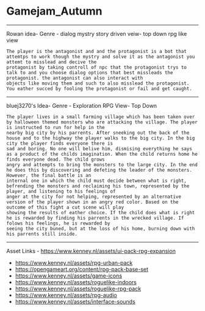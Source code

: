 # Gamejam_Autumn

---

Rowan idea-
Genre - dialog mystry story driven
veiw- top down rpg like view

    The player is the antagonist and and the protagonist is a bot that attemtps to work though the mystry and solve it as the antagonist you attemt to misslead and decive the
    protagonist by taking controll of npc that the protagonist trys to talk to and you choose dialog options that best missleads the protagonist. the antagonist can also interact with
    objects like moving them and such to also misslead the protagonist. You eather succed by fooling the protagonist or fail and get caught.

---

bluej3270's Idea-
Genre - Exploration RPG
View- Top Down

    The player lives in a small farming village which has been taken over by halloween themed monsters who are attacking the village. The player is instructed to run for help in the
    nearby big city by his parrents. After sneeking out the back of the house and to the highway the player walks to the big city. In the big city the player finds everyone there is
    sad and boring. No one will belive him, dismising everything he says as a product of the childs imagination. When the child returns home he finds everyone dead. The child grows
    angry and attempts to bring the monsters to the large city. In the end he does this by discovering and defeting the leader of the monsters. However, the final battle is an
    internal one in which the child must decide between what is right, befrending the monsters and reclaiming his town, represented by the player, and listening to his feelings of
    anger at the city for not helping, represented by an alternative version of the player shown in an angry red color. Based on the outcome of this fight a cut scene will play
    showing the results of eather choice. If the child does what is right he is rewarded by finding his parrents in the wrecked village. If folows his feelings, he is rewarded by
    seeing the city buned, but at the loss of his home, burning down with his parrents still inside.

---

Asset Links - https://www.kenney.nl/assets/ui-pack-rpg-expansion

- https://www.kenney.nl/assets/rpg-urban-pack
- https://opengameart.org/content/rpg-pack-base-set
- https://www.kenney.nl/assets/game-icons
- https://www.kenney.nl/assets/roguelike-indoors
- https://www.kenney.nl/assets/roguelike-rpg-pack
- https://www.kenney.nl/assets/rpg-audio
- https://www.kenney.nl/assets/interface-sounds

